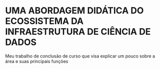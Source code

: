 # UMA ABORDAGEM DIDÁTICA DO ECOSSISTEMA DA INFRAESTRUTURA DE CIÊNCIA DE DADOS
Meu trabalho de conclusão de curso que visa explicar um pouco sobre a área e suas principais funções
